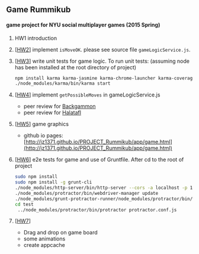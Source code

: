## Game Rummikub
#### game project for NYU social multiplayer games (2015 Spring)

1. HW1 introduction

2. [[HW2](http://github.com/jz1371/PROJECT_Rummikub/tree/hw2)] implement `isMoveOK`.
   please see source file `gameLogicService.js`.

3. [[HW3](http://github.com/jz1371/PROJECT_Rummikub/tree/hw3)]  write unit tests for game logic. To run unit tests: (assuming node has been installed at the root directory of project)

    ```bash
    npm install karma karma-jasmine karma-chrome-launcher karma-coverage  --save-dev
    ./node_modules/karma/bin/karma start
    ```
4. [[HW4](http://github.com/jz1371/PROJECT_Rummikub/tree/hw4)] implement `getPossibleMoves` in gameLogicService.js
    * peer review for [Backgammon](https://github.com/ibtawfik/Backgammon/commit/c1a68db3284487c23a6468614023fe01b40fe7bc)
    * peer review for [Halatafl](https://github.com/ColinZang/Halatafl/tree/master/PeerReview_jz)

5. [[HW5](http://github.com/jz1371/PROJECT_Rummikub/tree/hw5)] game graphics
   * github io pages: [http://jz1371.github.io/PROJECT_Rummikub/app/game.html](http://jz1371.github.io/PROJECT_Rummikub/app/game.html)

6. [[HW6](http://github.com/jz1371/PROJECT_Rummikub/tree/hw6)] e2e tests for game and use of Gruntfile. 
 After cd to the root of project
   ```bash
   sudo npm install
   sudo npm install -g grunt-cli
   ./node_modules/http-server/bin/http-server --cors -a localhost -p 1371
   ./node_modules/protractor/bin/webdriver-manager update
   ./node_modules/grunt-protractor-runner/node_modules/protractor/bin/webdriver-manager update
   cd test
    ../node_modules/protractor/bin/protractor protractor.conf.js
   ```

7. [[HW7](http://github.com/jz1371/PROJECT_Rummikub/tree/hw7)]
   * Drag and drop on game board
   * some animations
   * create appcache
  
